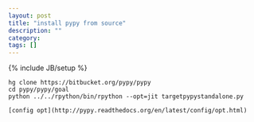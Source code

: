 ```yaml
---
layout: post
title: "install pypy from source"
description: ""
category: 
tags: []
---
```

{% include JB/setup %}

    hg clone https://bitbucket.org/pypy/pypy
    cd pypy/pypy/goal
    python ../../rpython/bin/rpython --opt=jit targetpypystandalone.py
    
    [config opt](http://pypy.readthedocs.org/en/latest/config/opt.html)
    
    
    